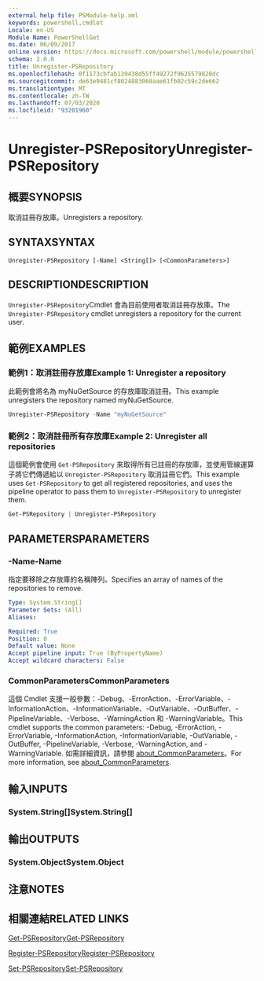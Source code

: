 ```yaml
---
external help file: PSModule-help.xml
keywords: powershell,cmdlet
Locale: en-US
Module Name: PowerShellGet
ms.date: 06/09/2017
online version: https://docs.microsoft.com/powershell/module/powershellget/unregister-psrepository?view=powershell-7&WT.mc_id=ps-gethelp
schema: 2.0.0
title: Unregister-PSRepository
ms.openlocfilehash: 0f1173cbfab139438d55ff49272f9625579820dc
ms.sourcegitcommit: de63e9481cf8024883060aae61fb02c59c2de662
ms.translationtype: MT
ms.contentlocale: zh-TW
ms.lasthandoff: 07/03/2020
ms.locfileid: "93201960"
---
```

# <span data-ttu-id="b5e0f-103">Unregister-PSRepository</span><span class="sxs-lookup"><span data-stu-id="b5e0f-103">Unregister-PSRepository</span></span>

## <span data-ttu-id="b5e0f-104">概要</span><span class="sxs-lookup"><span data-stu-id="b5e0f-104">SYNOPSIS</span></span>
<span data-ttu-id="b5e0f-105">取消註冊存放庫。</span><span class="sxs-lookup"><span data-stu-id="b5e0f-105">Unregisters a repository.</span></span>

## <span data-ttu-id="b5e0f-106">SYNTAX</span><span class="sxs-lookup"><span data-stu-id="b5e0f-106">SYNTAX</span></span>

```
Unregister-PSRepository [-Name] <String[]> [<CommonParameters>]
```

## <span data-ttu-id="b5e0f-107">DESCRIPTION</span><span class="sxs-lookup"><span data-stu-id="b5e0f-107">DESCRIPTION</span></span>

<span data-ttu-id="b5e0f-108">`Unregister-PSRepository`Cmdlet 會為目前使用者取消註冊存放庫。</span><span class="sxs-lookup"><span data-stu-id="b5e0f-108">The `Unregister-PSRepository` cmdlet unregisters a repository for the current user.</span></span>

## <span data-ttu-id="b5e0f-109">範例</span><span class="sxs-lookup"><span data-stu-id="b5e0f-109">EXAMPLES</span></span>

### <span data-ttu-id="b5e0f-110">範例1：取消註冊存放庫</span><span class="sxs-lookup"><span data-stu-id="b5e0f-110">Example 1: Unregister a repository</span></span>

<span data-ttu-id="b5e0f-111">此範例會將名為 myNuGetSource 的存放庫取消註冊。</span><span class="sxs-lookup"><span data-stu-id="b5e0f-111">This example unregisters the repository named myNuGetSource.</span></span>

```powershell
Unregister-PSRepository -Name "myNuGetSource"
```

### <span data-ttu-id="b5e0f-112">範例2：取消註冊所有存放庫</span><span class="sxs-lookup"><span data-stu-id="b5e0f-112">Example 2: Unregister all repositories</span></span>

<span data-ttu-id="b5e0f-113">這個範例會使用 `Get-PSRepository` 來取得所有已註冊的存放庫，並使用管線運算子將它們傳遞給以 `Unregister-PSRepository` 取消註冊它們。</span><span class="sxs-lookup"><span data-stu-id="b5e0f-113">This example uses `Get-PSRepository` to get all registered repositories, and uses the pipeline operator to pass them to `Unregister-PSRepository` to unregister them.</span></span>

```powershell
Get-PSRepository | Unregister-PSRepository
```

## <span data-ttu-id="b5e0f-114">PARAMETERS</span><span class="sxs-lookup"><span data-stu-id="b5e0f-114">PARAMETERS</span></span>

### <span data-ttu-id="b5e0f-115">-Name</span><span class="sxs-lookup"><span data-stu-id="b5e0f-115">-Name</span></span>

<span data-ttu-id="b5e0f-116">指定要移除之存放庫的名稱陣列。</span><span class="sxs-lookup"><span data-stu-id="b5e0f-116">Specifies an array of names of the repositories to remove.</span></span>

```yaml
Type: System.String[]
Parameter Sets: (All)
Aliases:

Required: True
Position: 0
Default value: None
Accept pipeline input: True (ByPropertyName)
Accept wildcard characters: False
```

### <span data-ttu-id="b5e0f-117">CommonParameters</span><span class="sxs-lookup"><span data-stu-id="b5e0f-117">CommonParameters</span></span>

<span data-ttu-id="b5e0f-118">這個 Cmdlet 支援一般參數：-Debug、-ErrorAction、-ErrorVariable、-InformationAction、-InformationVariable、-OutVariable、-OutBuffer、-PipelineVariable、-Verbose、-WarningAction 和 -WarningVariable。</span><span class="sxs-lookup"><span data-stu-id="b5e0f-118">This cmdlet supports the common parameters: -Debug, -ErrorAction, -ErrorVariable, -InformationAction, -InformationVariable, -OutVariable, -OutBuffer, -PipelineVariable, -Verbose, -WarningAction, and -WarningVariable.</span></span> <span data-ttu-id="b5e0f-119">如需詳細資訊，請參閱 [about_CommonParameters](https://go.microsoft.com/fwlink/?LinkID=113216)。</span><span class="sxs-lookup"><span data-stu-id="b5e0f-119">For more information, see [about_CommonParameters](https://go.microsoft.com/fwlink/?LinkID=113216).</span></span>

## <span data-ttu-id="b5e0f-120">輸入</span><span class="sxs-lookup"><span data-stu-id="b5e0f-120">INPUTS</span></span>

### <span data-ttu-id="b5e0f-121">System.String[]</span><span class="sxs-lookup"><span data-stu-id="b5e0f-121">System.String[]</span></span>

## <span data-ttu-id="b5e0f-122">輸出</span><span class="sxs-lookup"><span data-stu-id="b5e0f-122">OUTPUTS</span></span>

### <span data-ttu-id="b5e0f-123">System.Object</span><span class="sxs-lookup"><span data-stu-id="b5e0f-123">System.Object</span></span>

## <span data-ttu-id="b5e0f-124">注意</span><span class="sxs-lookup"><span data-stu-id="b5e0f-124">NOTES</span></span>

## <span data-ttu-id="b5e0f-125">相關連結</span><span class="sxs-lookup"><span data-stu-id="b5e0f-125">RELATED LINKS</span></span>

[<span data-ttu-id="b5e0f-126">Get-PSRepository</span><span class="sxs-lookup"><span data-stu-id="b5e0f-126">Get-PSRepository</span></span>](Get-PSRepository.md)

[<span data-ttu-id="b5e0f-127">Register-PSRepository</span><span class="sxs-lookup"><span data-stu-id="b5e0f-127">Register-PSRepository</span></span>](Register-PSRepository.md)

[<span data-ttu-id="b5e0f-128">Set-PSRepository</span><span class="sxs-lookup"><span data-stu-id="b5e0f-128">Set-PSRepository</span></span>](Set-PSRepository.md)
